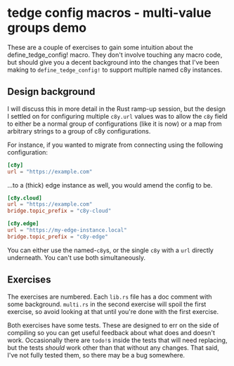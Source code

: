 # tedge config macros - multi-value groups demo

These are a couple of exercises to gain some intuition about the define_tedge_config! macro.
They don't involve touching any macro code, but should give you a decent background into the
changes that I've been making to `define_tedge_config!` to support multiple named c8y instances.

## Design background

I will discuss this in more detail in the Rust ramp-up session, but the design I settled on for
configuring multiple `c8y.url` values was to allow the `c8y` field to either be a normal group
of configurations (like it is now) or a map from arbitrary strings to a group of c8y configurations.

For instance, if you wanted to migrate from connecting using the following configuration:

```toml
[c8y]
url = "https://example.com"
```

...to a (thick) edge instance as well, you would amend the config to be.

```toml
[c8y.cloud]
url = "https://example.com"
bridge.topic_prefix = "c8y-cloud"

[c8y.edge]
url = "https://my-edge-instance.local"
bridge.topic_prefix = "c8y-edge"
```

You can either use the named-`c8y`s, or the single `c8y` with a `url` directly underneath.
You can't use both simultaneously.

## Exercises
The exercises are numbered. Each `lib.rs` file has a doc comment with some background.
`multi.rs` in the second exercise will spoil the first exercise, so avoid looking at
that until you're done with the first exercise.

Both exercises have some tests. These are designed to err on the side of compiling so
you can get useful feedback about what does and doesn't work. Occasionally there are
`todo!`s inside the tests that will need replacing, but the tests _should_ work other
than that without any changes. That said, I've not fully tested them, so there may be
a bug somewhere.
